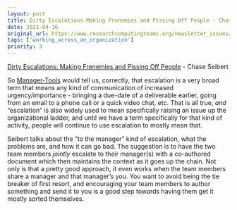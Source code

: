 ```yaml
---
layout: post
title: Dirty Escalations Making Frenemies and Pissing Off People - Chase Seibert
date: 2021-04-16
original_url: https://www.researchcomputingteams.org/newsletter_issues/0070
tags: ['working_across_an_organization']
priority: 3
---
```


<!-- markdownlint-disable MD033 -->
<!-- markdownlint-disable MD041 -->
<!-- markdownlint-disable MD049 -->

[Dirty Escalations: Making Frenemies and Pissing Off People](https://chase-seibert.github.io/blog/2021/04/05/escalations.html) - Chase Seibert

So [Manager-Tools](https://www.manager-tools.com/2021/01/how-escalate-part-1) would tell us, correctly, that escalation is a very broad term that means any kind of communication of increased urgency/importance - bringing a due-date of a deliverable earlier, going from an email to a phone call or a quick video chat, etc.   That is all true, *and* “escalation” is also widely used to mean specifically raising an issue up the organizational ladder, and until we have a term specifically for that kind of activity, people will continue to use escalation to mostly mean that.

Seibert talks about the “to the manager” kind of escalation, what the problems are, and how it can go bad.  The suggestion is to have the two team members *jointly* escalate to their manager(s) with a co-authored document which then maintains the context as it goes up the chain.  Not only is that a pretty good approach, it even works when the team members share a manager and that manager’s you.  You want to avoid being the tie breaker of first resort, and encouraging your team members to author something and send it to you is a good step towards having them get it mostly sorted themselves.

